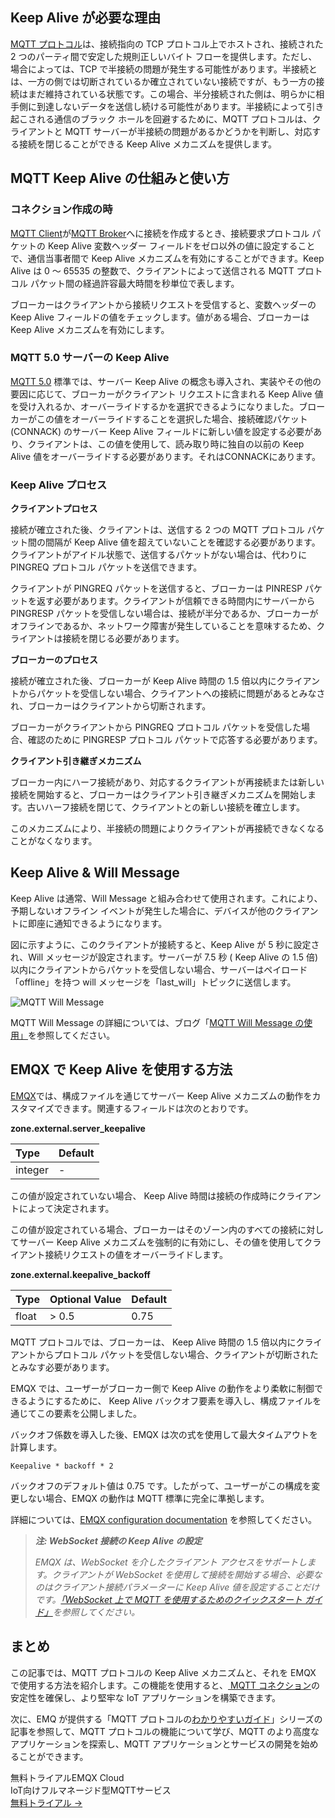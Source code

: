 ## Keep Alive が必要な理由

[MQTT プロトコル](https://www.emqx.com/ja/blog/the-easiest-guide-to-getting-started-with-mqtt)は、接続指向の TCP プロトコル上でホストされ、接続された 2 つのパーティ間で安定した規則正しいバイト フローを提供します。ただし、場合によっては、TCP で半接続の問題が発生する可能性があります。半接続とは、一方の側では切断されているか確立されていない接続ですが、もう一方の接続はまだ維持されている状態です。この場合、半分接続された側は、明らかに相手側に到達しないデータを送信し続ける可能性があります。半接続によって引き起こされる通信のブラック ホールを回避するために、MQTT プロトコルは、クライアントと MQTT サーバーが半接続の問題があるかどうかを判断し、対応する接続を閉じることができる Keep Alive メカニズムを提供します。

## MQTT Keep Alive の仕組みと使い方

### コネクション作成の時

[MQTT Client](https://www.emqx.com/ja/blog/mqtt-client-tools)が[MQTT Broker](https://www.emqx.com/ja/blog/the-ultimate-guide-to-mqtt-broker-comparison)へに接続を作成するとき、接続要求プロトコル パケットの Keep Alive 変数ヘッダー フィールドをゼロ以外の値に設定することで、通信当事者間で Keep Alive メカニズムを有効にすることができます。Keep Alive は 0 ～ 65535 の整数で、クライアントによって送信される MQTT プロトコル パケット間の経過許容最大時間を秒単位で表します。

ブローカーはクライアントから接続リクエストを受信すると、変数ヘッダーの Keep Alive フィールドの値をチェックします。値がある場合、ブローカーは Keep Alive メカニズムを有効にします。

### MQTT 5.0 サーバーの Keep Alive 

[MQTT 5.0](https://www.emqx.com/en/mqtt/mqtt5) 標準では、サーバー  Keep Alive の概念も導入され、実装やその他の要因に応じて、ブローカーがクライアント リクエストに含まれる Keep Alive 値を受け入れるか、オーバーライドするかを選択できるようになりました。ブローカーがこの値をオーバーライドすることを選択した場合、接続確認パケット (CONNACK) のサーバー  Keep Alive  フィールドに新しい値を設定する必要があり、クライアントは、この値を使用して、読み取り時に独自の以前の Keep Alive 値をオーバーライドする必要があります。それはCONNACKにあります。

### Keep Alive プロセス

**クライアントプロセス**

接続が確立された後、クライアントは、送信する 2 つの MQTT プロトコル パケット間の間隔が Keep Alive 値を超えていないことを確認する必要があります。クライアントがアイドル状態で、送信するパケットがない場合は、代わりに PINGREQ プロトコル パケットを送信できます。

クライアントが PINGREQ パケットを送信すると、ブローカーは PINRESP パケットを返す必要があります。クライアントが信頼できる時間内にサーバーから PINGRESP パケットを受信しない場合は、接続が半分であるか、ブローカーがオフラインであるか、ネットワーク障害が発生していることを意味するため、クライアントは接続を閉じる必要があります。

**ブローカーのプロセス**

接続が確立された後、ブローカーが Keep Alive 時間の 1.5 倍以内にクライアントからパケットを受信しない場合、クライアントへの接続に問題があるとみなされ、ブローカーはクライアントから切断されます。

ブローカーがクライアントから PINGREQ プロトコル パケットを受信した場合、確認のために PINGRESP プロトコル パケットで応答する必要があります。

**クライアント引き継ぎメカニズム**

ブローカー内にハーフ接続があり、対応するクライアントが再接続または新しい接続を開始すると、ブローカーはクライアント引き継ぎメカニズムを開始します。古いハーフ接続を閉じて、クライアントとの新しい接続を確立します。

このメカニズムにより、半接続の問題によりクライアントが再接続できなくなることがなくなります。

## Keep Alive & Will Message

Keep Alive は通常、Will Message と組み合わせて使用されます。これにより、予期しないオフライン イベントが発生した場合に、デバイスが他のクライアントに即座に通知できるようになります。

図に示すように、このクライアントが接続すると、Keep Alive が 5 秒に設定され、Will メッセージが設定されます。サーバーが 7.5 秒 ( Keep Alive の 1.5 倍) 以内にクライアントからパケットを受信しない場合、サーバーはペイロード「offline」を持つ will メッセージを「last_will」トピックに送信します。

![MQTT Will Message](https://assets.emqx.com/images/3fc9e2c463bd38c21dc7f523520c7076.png)

MQTT Will Message の詳細については、ブログ「[MQTT Will Message の使用」](https://www.emqx.com/en/blog/use-of-mqtt-will-message)を参照してください。

## EMQX で Keep Alive を使用する方法

[EMQX](https://www.emqx.com/ja/products/emqx)では、構成ファイルを通じてサーバー  Keep Alive  メカニズムの動作をカスタマイズできます。関連するフィールドは次のとおりです。

**zone.external.server_keepalive**

| Type    | Default |
| :------ | :------ |
| integer | -       |

この値が設定されていない場合、 Keep Alive 時間は接続の作成時にクライアントによって決定されます。

この値が設定されている場合、ブローカーはそのゾーン内のすべての接続に対してサーバー  Keep Alive  メカニズムを強制的に有効にし、その値を使用してクライアント接続リクエストの値をオーバーライドします。

**zone.external.keepalive_backoff**

| Type  | Optional Value | Default |
| :---- | :------------- | :------ |
| float | > 0.5          | 0.75    |

MQTT プロトコルでは、ブローカーは、 Keep Alive 時間の 1.5 倍以内にクライアントからプロトコル パケットを受信しない場合、クライアントが切断されたとみなす必要があります。

EMQX では、ユーザーがブローカー側で Keep Alive の動作をより柔軟に制御できるようにするために、 Keep Alive  バックオフ要素を導入し、構成ファイルを通じてこの要素を公開しました。

バックオフ係数を導入した後、EMQX は次の式を使用して最大タイムアウトを計算します。

```
Keepalive * backoff * 2
```

バックオフのデフォルト値は 0.75 です。したがって、ユーザーがこの構成を変更しない場合、EMQX の動作は MQTT 標準に完全に準拠します。

詳細については、[EMQX configuration documentation](https://docs.emqx.com/en/emqx/v4.3/configuration/configuration.html) を参照してください。

> ***注: WebSocket 接続の Keep Alive の設定***
>
> *EMQX は、WebSocket を介したクライアント アクセスをサポートします。クライアントが WebSocket を使用して接続を開始する場合、必要なのはクライアント接続パラメーターに Keep Alive 値を設定することだけです。*[*「WebSocket 上で MQTT を使用するためのクイックスタート ガイド」*](https://www.emqx.com/ja/blog/connect-to-mqtt-broker-with-websocket)*を参照してください。*

## まとめ

この記事では、MQTT プロトコルの Keep Alive  メカニズムと、それを EMQX で使用する方法を紹介します。この機能を使用すると、[ MQTT コネクション](https://www.emqx.com/ja/blog/how-to-set-parameters-when-establishing-an-mqtt-connection)の安定性を確保し、より堅牢な IoT アプリケーションを構築できます。

次に、EMQ が提供する「MQTT プロトコルの[わかりやすいガイド](https://www.emqx.com/en/mqtt-guide)」シリーズの記事を参照して、MQTT プロトコルの機能について学び、MQTT のより高度なアプリケーションを探索し、MQTT アプリケーションとサービスの開発を始めることができます。



<section class="promotion">
    <div>
        無料トライアルEMQX Cloud
        <div class="is-size-14 is-text-normal has-text-weight-normal">IoT向けフルマネージド型MQTTサービス</div>
    </div>
    <a href="https://accounts.emqx.com/signup?continue=https://cloud-intl.emqx.com/console/deployments/0?oper=new" class="button is-gradient px-5">無料トライアル →</a>
</section>
